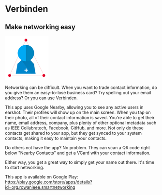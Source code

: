 # Verbinden
## Make networking easy
<img src='https://raw.githubusercontent.com/Fleker/SmartNetworking/master/app/src/main/res/mipmap-xxhdpi/ic_launcher.png?token=ADI58xAHC1KfH2r4RawlVoFWspvxR6aZks5XVmeMwA%3D%3D'>

Networking can be difficult. When you want to trade contact information, do you give them an easy-to-lose business card? Try spelling out your email address? Or you can use Verbinden. 

This app uses Google Nearby, allowing you to see any active users in earshot. Their profiles will show up on the main screen. When you tap on their photo, all of their contact information is saved. You're able to get their name, email address, company, plus plenty of other optional metadata such as IEEE Collabratech, Facebook, GitHub, and more. Not only do these contacts get shared to your app, but they get synced to your system contacts, making it easy to maintain your contacts.

Do others not have the app? No problem. They can scan a QR code right below "Nearby Contacts" and get a VCard with your contact information.

Either way, you get a great way to simply get your name out there. It's time to start networking.

This app is available on Google Play: https://play.google.com/store/apps/details?id=org.rowanieee.smartnetworking
